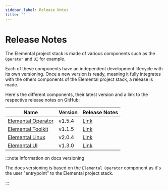 ```yaml
---
sidebar_label: Release Notes
title: ''
---
```


<head>
  <link rel="canonical" href="https://elemental.docs.rancher.com/release-notes"/>
</head>

# Release Notes

The Elemental project stack is made of various components such as the `Operator` and `UI` for example.

Each of these components have an independent development lifecycle with its own versioning. Once a new version is ready, meaning it fully integrates with the others components of the Elemental project stack, a release is made.

Here's the different components, their latest version and a link to the respective release notes on GitHub:

| Name                                                                 | Version | Release Notes                                                              |
|----------------------------------------------------------------------|---------|----------------------------------------------------------------------------|
| [Elemental Operator](https://github.com/rancher/elemental-operator/) | v1.5.4  | [Link](https://github.com/rancher/elemental-operator/releases/tag/v1.5.4)  |
| [Elemental Toolkit](https://github.com/rancher/elemental-toolkit/)   | v1.1.5  | [Link](https://github.com/rancher/elemental-toolkit/releases/tag/v1.1.5)   |
| [Elemental Linux](https://github.com/rancher/elemental)              | v2.0.4  | [Link](https://github.com/rancher/elemental/releases/tag/v2.0.4)           |
| [Elemental UI](https://github.com/rancher/elemental-ui)              | v1.3.0  | [Link](https://github.com/rancher/elemental-ui/releases/tag/elemental-1.3.0) |

:::note Information on docs versioning

The docs versioning is based on the `Elemental Operator` component as it's the user "entrypoint" to the Elemental project stack.

:::
